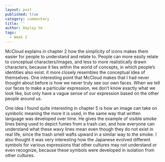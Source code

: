```yaml
---
layout: post
published: true
category: commentary
title: ''
author: Hayley Ye
tags:
  - Week 2
---
```

McCloud explains in chapter 2 how the simplicity of icons makes them easier for people to understand and relate to. People can  more easily relate to conceptual characters/images, and less to more realistically drawn characters, because it lies within the world of concepts, in which people’s identities also exist. it more closely resembles the conceptual idea of themselves. One interesting point that McCloud makes that I had never thought about before is how we never truly see our own faces. When we tell our faces to make a particular expression, we don’t know exactly what we look like, but only have a vague sense of our expression based on the other people around us. 

One idea I found quite interesting in chapter 5 is how an image can take on symbolic meaning the more it is used, in the same way that written language was developed over time. He gives the example of visible smoke lines being used to depict fumes from a trash can, and how everyone can understand what these wavy lines mean even though they do not exist in real life, since the trash smell wafts upward in a similar way to the smoke. I also thought it was very interesting how the Japanese evolved different symbols for various expressions that other cultures may not understand or even recognize, because these symbols were developed in isolation from other cultures. 